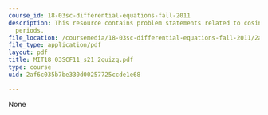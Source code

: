 ```yaml
---
course_id: 18-03sc-differential-equations-fall-2011
description: This resource contains problem statements related to cosines with common
  periods.
file_location: /coursemedia/18-03sc-differential-equations-fall-2011/2af6c035b7be330d00257725ccde1e68_MIT18_03SCF11_s21_2quizq.pdf
file_type: application/pdf
layout: pdf
title: MIT18_03SCF11_s21_2quizq.pdf
type: course
uid: 2af6c035b7be330d00257725ccde1e68

---
```

None